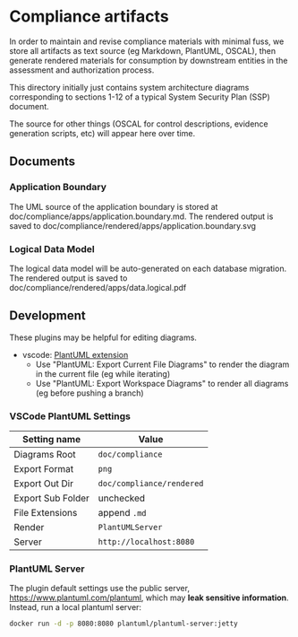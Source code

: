 # Compliance artifacts

In order to maintain and revise compliance materials with minimal fuss, we store all artifacts as text source (eg Markdown, PlantUML, OSCAL), then generate rendered materials for consumption by downstream entities in the assessment and authorization process.

This directory initially just contains system architecture diagrams corresponding to sections 1-12 of a typical System Security Plan (SSP) document.

The source for other things (OSCAL for control descriptions, evidence generation scripts, etc) will appear here over time.

## Documents

### Application Boundary

The UML source of the application boundary is stored at doc/compliance/apps/application.boundary.md.
The rendered output is saved to doc/compliance/rendered/apps/application.boundary.svg

### Logical Data Model

The logical data model will be auto-generated on each database migration.
The rendered output is saved to doc/compliance/rendered/apps/data.logical.pdf

## Development

These plugins may be helpful for editing diagrams.

- vscode: [PlantUML extension](https://marketplace.visualstudio.com/items?itemName=jebbs.plantuml)
  - Use "PlantUML: Export Current File Diagrams" to render the diagram in the current file (eg while iterating)
  - Use "PlantUML: Export Workspace Diagrams" to render all diagrams (eg before pushing a branch)

### VSCode PlantUML Settings

| Setting name | Value |
| ------------ | ----- |
| Diagrams Root | `doc/compliance` |
| Export Format | `png` |
| Export Out Dir | `doc/compliance/rendered` |
| Export Sub Folder | unchecked |
| File Extensions | append `.md` |
| Render | `PlantUMLServer` |
| Server | `http://localhost:8080` |

### PlantUML Server

The plugin default settings use the public server, https://www.plantuml.com/plantuml, which may **leak sensitive information**. Instead, run a local plantuml server:

```bash
docker run -d -p 8080:8080 plantuml/plantuml-server:jetty
```
